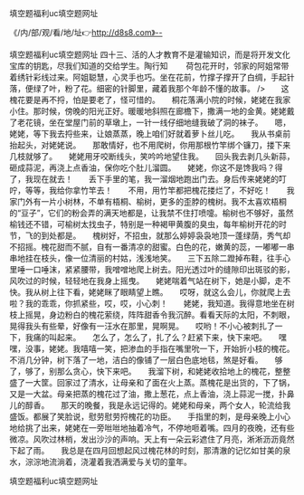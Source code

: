填空题福利uc填空题网址

《/内/部/观/看/地/址👉http://d8s8.com》--

填空题福利uc填空题网址	四十三、活的人才教育不是灌输知识，而是将开发文化宝库的钥匙，尽我们知道的交给学生。陶行知
　　荷包花开时，邻家的阿姐常带着绣针彩线过来。阿姐聪慧，心灵手也巧。坐在花前，竹撑子撑开了白绸，手起针落，便绿了叶，粉了花。细密的针脚里，藏着我那个年龄不懂的故事。
/>　　这槐花要是再不捋，怕是要老了，怪可惜的。　　桐花落满小院的时候，姥姥在我家小住。那时候，傍晚的阳光正好。暖暖地斜照在廊檐下，撒满一地的金黄。姥姥戴了老花镜，坐在堂屋门前的草墩上，一针一线仔细地缝我破了洞的袜子。　　嗯，姥姥，等下我去捋些来，让娘蒸蒸，晚上咱们好就着萝卜丝儿吃。　　我从书桌前抬起头，对姥姥说。　　那敢情好，也不用爬树，你用那根竹竿绑个镰刀，搂下来几枝就够了。　　姥姥用牙咬断线头，笑吟吟地望住我。　　回头我去剥几头新蒜，砸成蒜泥，再浇上点香油，保你吃个肚儿溜圆。　　姥姥，你这不是馋我吗？得了，我现在就去！　　丢下手里的笔，我一溜烟地跑出门去。身后传来姥姥的叮咛，等等，我给你拿竹竿去！　　不用，用竹竿都把槐花搂烂了，不好吃！　　我家门外有一片小树林，不单有梧桐、榆树，更多的歪脖的槐树。我不太喜欢梧桐的“豆子”，它们的粉会弄的满天地都是，让我禁不住打喷嚏。榆树也不够好，虽然榆钱还不错，可榆树太找虫子，特别是一种褐甲黄腹的臭虫，每年榆树开花的时节，飞的到处都是。　　槐树好，不招虫，就那么婷婷袅袅地顶一蓬绿荫，秀气却不招摇。槐花甜而不腻，自有一番清凉的甜蜜。白色的花，嫩黄的蕊，一嘟嘟一串串地挂在枝头，像一位清丽的村姑，浅浅地笑。　　三下五除二蹬掉布鞋，往手心里唾一口唾沫，紧紧腰带，我噌噌地爬上树去。阳光透过叶的缝隙印出斑驳的影，风吹过的时候，轻轻地在我身上摇曳。　　姥姥喘着气站在树下，她是小脚，走不快。我从树上往下看，姥姥眯了眼睛望上瞧。　　哎呀，就这么会儿，你就爬上去啦？我的乖乖，你抓紧些，哎，哎，小心刺！　　姥姥，我知道。我得意地坐在树枝上摇晃，身边粉白的槐花萦绕，阵阵甜香令我沉醉。看看天际的太阳，不刺眼，晃得我头有些晕，好像有一汪水在那里，晃啊晃。　　哎哟！不小心被刺扎了一下，我痛的叫起来。　　怎么了，怎么了，扎了么？赶紧下来，快下来吧。　　嘿嘿，没事，姥姥。我嘻嘻一笑，把渗血的手指在嘴里吮一下，开始折小枝的槐花。不消几分钟，树下落了一地，洁白的像铺了一层白色底地毯，煞是好看。　　够了，够了，别那么贪心，快下来吧。　　我溜下树，和姥姥收拾地上的槐花，整整盛了一大筐。回家过了清水，让母亲和了面在火上蒸。蒸槐花是出货的，下了锅，又是一大盆。母亲把蒸的槐花过了油，撒上葱花，点上香油，浇上蒜泥一搅，扑鼻儿的醇香。　　那天的晚餐，我是永远记得的。姥姥和母亲，两个女人，轮流给我盛饭。都展了笑脸说，慰劳慰劳捋槐花的功臣。　　手指里的刺，是母亲晚上小心地给挑了出来，姥姥在一旁咝咝地抽着冷气，不停地咂着嘴。四月的夜晚，还有些微凉。风吹过林梢，发出沙沙的声响。天上有一朵云彩遮住了月亮，淅淅沥沥竟然下起了雨。　　我总是在四月回想起风过槐花林的时刻，那清澈的记忆如甘美的泉水，淙淙地流淌着，浇灌着我洒满爱与关切的童年。　　





填空题福利uc填空题网址
